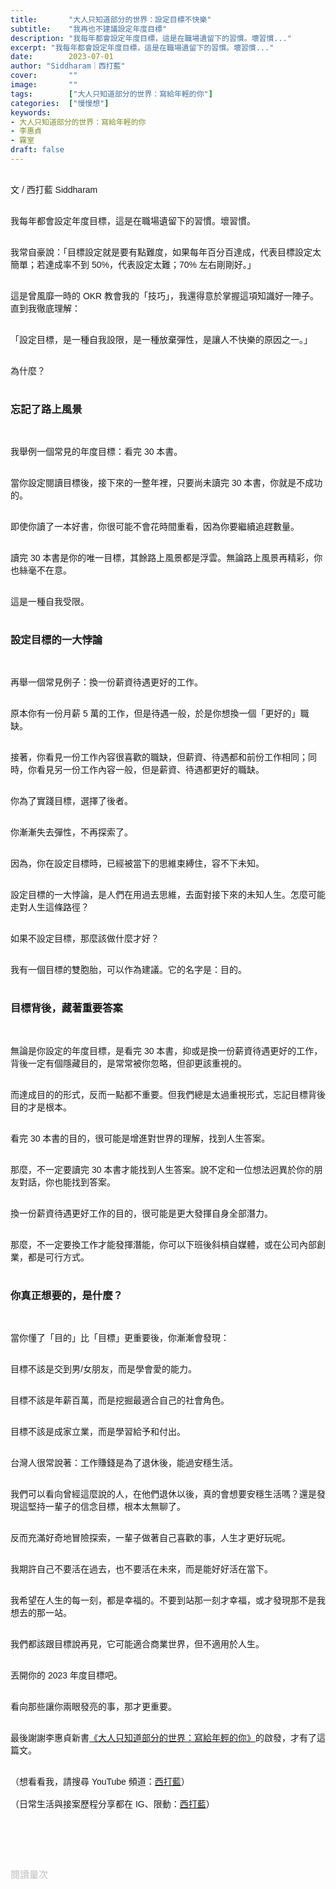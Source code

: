 ```yaml
---
title:       "大人只知道部分的世界：設定目標不快樂"
subtitle:    "我再也不建議設定年度目標"
description: "我每年都會設定年度目標，這是在職場遺留下的習慣。壞習慣..."
excerpt: "我每年都會設定年度目標，這是在職場遺留下的習慣。壞習慣..."
date:        2023-07-01
author: "Siddharam｜西打藍"
cover:       ""
image:       ""
tags:        ["大人只知道部分的世界：寫給年輕的你"]
categories:  ["慢慢想"]
keywords:
- 大人只知道部分的世界：寫給年輕的你
- 李惠貞
- 霧室
draft: false
---
```


<article style="font-family: 'Noto Sans TC', '微軟正黑體', sans-serif; font-weight: 300;">

<br>文 / 西打藍 Siddharam<br><br>

我每年都會設定年度目標，這是在職場遺留下的習慣。壞習慣。<br><br>

我常自豪說：「目標設定就是要有點難度，如果每年百分百達成，代表目標設定太簡單；若達成率不到 50%，代表設定太難；70% 左右剛剛好。」<br><br>

這是曾風靡一時的 OKR 教會我的「技巧」，我還得意於掌握這項知識好一陣子。直到我徹底理解：<br><br>

「設定目標，是一種自我設限，是一種放棄彈性，是讓人不快樂的原因之一。」<br><br>

為什麼？<br><br>

<h3 class="article-h1-color">忘記了路上風景</h3><br>

我舉例一個常見的年度目標：看完 30 本書。<br><br>

當你設定閱讀目標後，接下來的一整年裡，只要尚未讀完 30 本書，你就是不成功的。<br><br>

即使你讀了一本好書，你很可能不會花時間重看，因為你要繼續追趕數量。<br><br>

讀完 30 本書是你的唯一目標，其餘路上風景都是浮雲。無論路上風景再精彩，你也絲毫不在意。<br><br>

這是一種自我受限。<br><br>


<h3 class="article-h1-color">設定目標的一大悖論</h3><br>

再舉一個常見例子：換一份薪資待遇更好的工作。<br><br>

原本你有一份月薪 5 萬的工作，但是待遇一般，於是你想換一個「更好的」職缺。<br><br>

接著，你看見一份工作內容很喜歡的職缺，但薪資、待遇都和前份工作相同；同時，你看見另一份工作內容一般，但是薪資、待遇都更好的職缺。<br><br>

你為了實踐目標，選擇了後者。<br><br>

你漸漸失去彈性，不再探索了。<br><br>

因為，你在設定目標時，已經被當下的思維束縛住，容不下未知。<br><br>

設定目標的一大悖論，是人們在用過去思維，去面對接下來的未知人生。怎麼可能走對人生這條路徑？<br><br>

如果不設定目標，那麼該做什麼才好？<br><br>

我有一個目標的雙胞胎，可以作為建議。它的名字是：目的。<br><br>


<h3 class="article-h1-color">目標背後，藏著重要答案</h3><br>

無論是你設定的年度目標，是看完 30 本書，抑或是換一份薪資待遇更好的工作，背後一定有個隱藏目的，是常常被你忽略，但卻更該重視的。<br><br>

而達成目的的形式，反而一點都不重要。但我們總是太過重視形式，忘記目標背後目的才是根本。<br><br>

看完 30 本書的目的，很可能是增進對世界的理解，找到人生答案。<br><br>

那麼，不一定要讀完 30 本書才能找到人生答案。說不定和一位想法迥異於你的朋友對話，你也能找到答案。<br><br>

換一份薪資待遇更好工作的目的，很可能是更大發揮自身全部潛力。<br><br>

那麼，不一定要換工作才能發揮潛能，你可以下班後斜槓自媒體，或在公司內部創業，都是可行方式。<br><br>


<h3 class="article-h1-color">你真正想要的，是什麼？</h3><br>

當你懂了「目的」比「目標」更重要後，你漸漸會發現：<br><br>

目標不該是交到男/女朋友，而是學會愛的能力。<br><br>

目標不該是年薪百萬，而是挖掘最適合自己的社會角色。<br><br>

目標不該是成家立業，而是學習給予和付出。<br><br>

台灣人很常說著：工作賺錢是為了退休後，能過安穩生活。<br><br>

我們可以看向曾經這麼說的人，在他們退休以後，真的會想要安穩生活嗎？還是發現這堅持一輩子的信念目標，根本太無聊了。<br><br>

反而充滿好奇地冒險探索，一輩子做著自己喜歡的事，人生才更好玩呢。<br><br>

我期許自己不要活在過去，也不要活在未來，而是能好好活在當下。<br><br>

我希望在人生的每一刻，都是幸福的。不要到站那一刻才幸福，或才發現那不是我想去的那一站。<br><br>

我們都該跟目標說再見，它可能適合商業世界，但不適用於人生。<br><br>

丟開你的 2023 年度目標吧。<br><br>

看向那些讓你兩眼發亮的事，那才更重要。<br><br>

最後謝謝李惠貞新書<a href="https://www.books.com.tw/exep/assp.php/aaa24295234/products/0010958949?sloc=main&utm_source=aaa24295234&utm_medium=ap-books&utm_content=recommend&utm_campaign=ap-202307" target="_blank">《大人只知道部分的世界：寫給年輕的你》</a>的啟發，才有了這篇文。<br><br>




（想看看我，請搜尋 YouTube 頻道：<a href="https://www.youtube.com/@siddblue" target="_blank">西打藍</a>）<br><br>
（日常生活與接案歷程分享都在 IG、限動：<a href="https://www.instagram.com/sidd.blue/" target="_blank">西打藍</a>）<br><br>

<!-- <h3 class="article-h1-color"></h3><br> -->

<br><br><br>

</article>

<div style="color: #bfbfbf; font-size: 15px;" id="busuanzi_container_page_pv">
  閱讀量<span id="busuanzi_value_page_pv"></span>次
</div>

<script src="../../js/post.js"></script>
